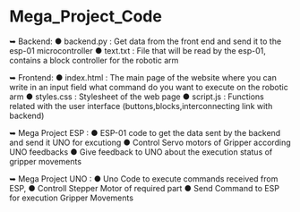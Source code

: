 # Mega_Project_Code
 
➥ Backend:
    ● backend.py        : Get  data from the front end and send it to the esp-01 microcontroller
    ● text.txt          : File that will be read by the esp-01, contains a block controller for the robotic arm

➥ Frontend:
    ● index.html        : The main page of the website where you can write in an input field what command do you want to execute on the robotic arm
    ● styles.css        : Stylesheet of the web page
    ● script.js         : Functions related with the user interface (buttons,blocks,interconnecting link with backend)

➥ Mega Project ESP     : ● ESP-01 code to get the data sent by the backend and send it UNO for excutiong
                          ● Control Servo motors of Gripper according UNO feedbacks 
                          ● Give feedback to UNO  about the execution status of gripper  movements

➥ Mega Project UNO     : ● Uno Code to execute commands received from ESP,
                          ● Controll Stepper Motor of required part
                          ● Send Command to ESP for execution Gripper Movements 